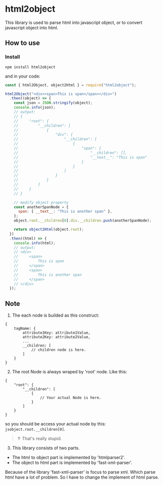 # html2object

This library is used to parse html into javascript object, or to convert javascript object into html.

## How to use

### Install
```npm
npm install html2object
```
and in your code:
```js
const { html2Object, object2Html } = require("html2object");

html2Object("<div><span>This is span</span></div>")
  .then((object) => {
    const json = JSON.stringify(object);
    console.info(json);
    // output:
    // {
    //     "root": {
    //         "__children": [
    //             {
    //                 "div": {
    //                     "__children": [
    //                         {
    //                             "span": {
    //                                 "__children": [],
    //                                 "__text__": "This is span"
    //                             }
    //                         }
    //                     ]
    //                 }
    //             }
    //         ]
    //     }
    // }

    // modify object property
    const anotherSpanNode = {
      span: { __text__: "This is another span" },
    };
    object.root.__children[0].div.__children.push(anotherSpanNode);

    return object2Html(object.root);
  })
  .then((html) => {
    console.info(html);
    // output:
    // <div>
    //     <span>
    //         This is span 
    //     </span>
    //     <span>
    //         This is another span 
    //     </span>
    // </div>
  });
```

## Note

1. The each node is builded as this construct:
```
{
    tagName: {
        attribute1Key: attribute1Value,
        attribute2Key: attribute2Value,
        ...
        __children: [
            // children node is here.
        ]
    }
}
```
2. The root Node is always wraped by 'root' node. Like this:
```
{
    "root": {
        "__children": [
            {
                // Your actual Node is here.
            }
        ]
    }
}
```

so you should be access your actual node by this: ```jsobject.root.__children[0]```.

> ↑ That's really stupid.

3. This library consists of two parts.

 - The html to object part is implemented by 'htmlparser2'.
 - The object to html part is implemented by 'fast-xml-parser'.

Because of the library 'fast-xml-parser' is focus to parse xml. Which parse html have a lot of problem. So I have to change the implement of html parse. 